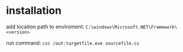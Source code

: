 # installation

add location path to enviroment:  `C:\windows\Microsoft.NET\Framework\<version>`

run command: `csc /out:targetfile.exe sourcefile.cs`
